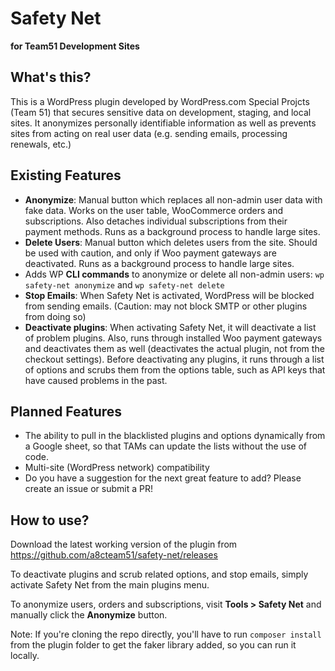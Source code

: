 # Safety Net

**for Team51 Development Sites**

## What's this?
This is a WordPress plugin developed by WordPress.com Special Projcts (Team 51) that secures sensitive data on development, staging, and local sites. It anonymizes personally identifiable information as well as prevents sites from acting on real user data (e.g. sending emails, processing renewals, etc.)


## Existing Features
- **Anonymize**: Manual button which replaces all non-admin user data with fake data. Works on the user table, WooCommerce orders and subscriptions. Also detaches individual subscriptions from their payment methods. Runs as a background process to handle large sites.
- **Delete Users**: Manual button which deletes users from the site. Should be used with caution, and only if Woo payment gateways are deactivated. Runs as a background process to handle large sites.
- Adds WP **CLI commands** to anonymize or delete all non-admin users: `wp safety-net anonymize` and `wp safety-net delete`
- **Stop Emails**: When Safety Net is activated, WordPress will be blocked from sending emails. (Caution: may not block SMTP or other plugins from doing so)
- **Deactivate plugins**: When activating Safety Net, it will deactivate a list of problem plugins. Also, runs through installed Woo payment gateways and deactivates them as well (deactivates the actual plugin, not from the checkout settings). Before deactivating any plugins, it runs through a list of options and scrubs them from the options table, such as API keys that have caused problems in the past. 

## Planned Features
- The ability to pull in the blacklisted plugins and options dynamically from a Google sheet, so that TAMs can update the lists without the use of code.
- Multi-site (WordPress network) compatibility
- Do you have a suggestion for the next great feature to add? Please create an issue or submit a PR!

## How to use?
Download the latest working version of the plugin from https://github.com/a8cteam51/safety-net/releases

To deactivate plugins and scrub related options, and stop emails, simply activate Safety Net from the main plugins menu.

To anonymize users, orders and subscriptions, visit **Tools > Safety Net** and manually click the **Anonymize** button. 

Note: If you're cloning the repo directly, you'll have to run `composer install` from the plugin folder to get the faker library added, so you can run it locally.
